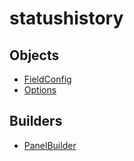# <span class="badge package-variant-panelcfg"></span> statushistory

## Objects

 * <span class="badge object-type-class"></span> [FieldConfig](./object-FieldConfig.md)
 * <span class="badge object-type-class"></span> [Options](./object-Options.md)
## Builders

 * <span class="badge builder"></span> [PanelBuilder](./builder-PanelBuilder.md)
